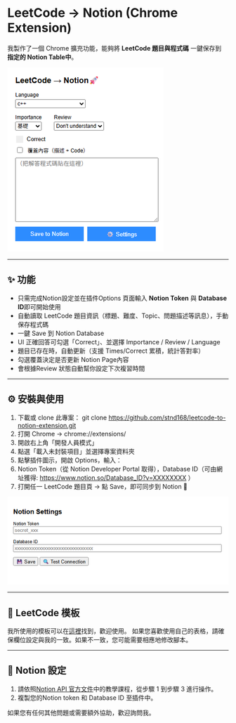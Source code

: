 # LeetCode → Notion (Chrome Extension)

我製作了一個 Chrome 擴充功能，能夠將 **LeetCode 題目與程式碼** 一鍵保存到 **指定的 Notion Table中**。

![image](https://github.com/stnd168/leetcode-to-notion-extension/blob/main/info/info.png)

---

## ✨ 功能
- 只需完成Notion設定並在插件Options 頁面輸入 **Notion Token** 與 **Database ID**即可開始使用
- 自動讀取 LeetCode 題目資訊（標題、難度、Topic、問題描述等訊息），手動保存程式碼
- 一鍵 Save 到 Notion Database
- UI 正確回答可勾選「Correct」、並選擇 Importance / Review / Language
- 題目已存在時，自動更新（支援 Times/Correct 累積，統計答對率）
- 勾選覆蓋決定是否更新 Notion Page內容
- 會根據Review 狀態自動幫你設定下次複習時間

---

## ⚙️ 安裝與使用

1. 下載或 clone 此專案：
   git clone https://github.com/stnd168/leetcode-to-notion-extension.git
2. 打開 Chrome → chrome://extensions/
3. 開啟右上角「開發人員模式」
4. 點選「載入未封裝項目」並選擇專案資料夾
5. 點擊插件圖示，開啟 Options，輸入：
6. Notion Token（從 Notion Developer Portal 取得），Database ID（可由網址獲得: https://www.notion.so/Database_ID?v=XXXXXXXX ）
7. 打開任一 LeetCode 題目頁 → 點 Save，即可同步到 Notion 🎉

![image](https://github.com/stnd168/leetcode-to-notion-extension/blob/main/info/option.png)

---
## 📖 LeetCode 模板
我所使用的模板可以在[這裡](https://chrome-saturn-552.notion.site/277a5cc67b55808481fce692b517c255?v=277a5cc67b558144949c000ccdc1de77&source=copy_link)找到，歡迎使用。
如果您喜歡使用自己的表格，請確保欄位設定與我的一致。如果不一致，您可能需要相應地修改腳本。

---
## 📝 Notion 設定
1. 請依照[Notion API 官方文件](https://developers.notion.com/docs/create-a-notion-integration)中的教學課程，從步驟 1 到步驟 3 進行操作。
2. 複製您的Notion token 和 Database ID 至插件中。

如果您有任何其他問題或需要額外協助，歡迎詢問我。
